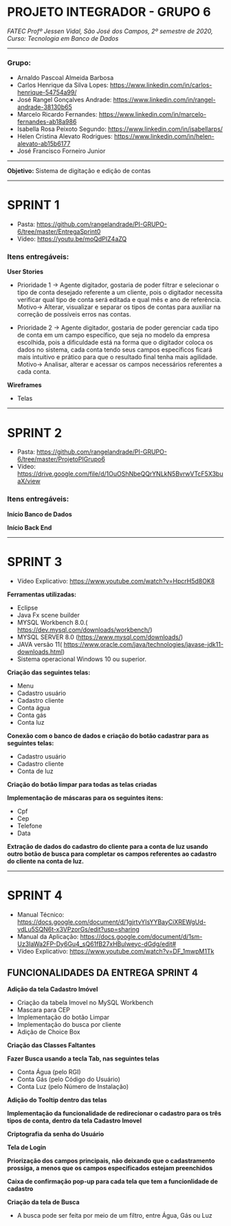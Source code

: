 # PROJETO INTEGRADOR - GRUPO 6
_FATEC Profº Jessen Vidal, São José dos Campos, 2º semestre de 2020, Curso: Tecnologia em Banco de Dados_

_________________________________________________________________________________________________
### **Grupo:**
- Arnaldo Pascoal Almeida Barbosa
- Carlos Henrique da Silva Lopes: https://www.linkedin.com/in/carlos-henrique-54754a99/
- José Rangel Gonçalves Andrade: https://www.linkedin.com/in/rangel-andrade-38130b65
- Marcelo Ricardo Fernandes: https://www.linkedin.com/in/marcelo-fernandes-ab18a986
- Isabella Rosa Peixoto Segundo: https://www.linkedin.com/in/isabellarps/
- Helen Cristina Alevato Rodrigues: https://www.linkedin.com/in/helen-alevato-ab15b6177
- José Francisco Forneiro Junior


_________________________________________________________________________________________________
**Objetivo:** Sistema de digitação e edição de contas


_________________________________________________________________________________________________
# SPRINT 1

- Pasta: https://github.com/rangelandrade/PI-GRUPO-6/tree/master/EntregaSprint0
- Vídeo: https://youtu.be/moQdPIZ4aZQ

### **Itens entregáveis:**
**User Stories**

- Prioridade 1 -> Agente digitador, gostaria de poder filtrar e selecionar o tipo de conta desejado referente a um cliente, pois o digitador necessita verificar qual tipo de conta será editada e qual mês e ano de referência.
Motivo-> Alterar, visualizar e separar os tipos de contas para auxiliar na correção de possíveis erros nas contas.

- Prioridade 2 -> Agente digitador, gostaria de poder gerenciar cada tipo de conta em um campo específico, que seja no modelo da empresa escolhida, pois a dificuldade está na forma que o digitador coloca os dados no sistema, cada conta tendo seus campos específicos ficará mais intuitivo e prático para que o resultado final tenha mais agilidade.
Motivo-> Analisar, alterar e acessar os campos necessários referentes a cada conta.

**Wireframes**

- Telas

_________________________________________________________________________________________________
# SPRINT 2

- Pasta: https://github.com/rangelandrade/PI-GRUPO-6/tree/master/ProjetoPIGrupo6
- Vídeo: https://drive.google.com/file/d/1OuOShNbeQQrYNLkN5BvrwVTcF5X3buaX/view

### **Itens entregáveis:**
**Início Banco de Dados**

**Início Back End**

_________________________________________________________________________________________________
# SPRINT 3

- Vídeo Explicativo: https://www.youtube.com/watch?v=HpcrH5d8OK8

**Ferramentas utilizadas:** 
- Eclipse 
- Java Fx scene builder 
-	MYSQL Workbench 8.0.( https://dev.mysql.com/downloads/workbench/)
-	MYSQL SERVER 8.0 (https://www.mysql.com/downloads/)
-	JAVA versão 11( https://www.oracle.com/java/technologies/javase-jdk11-downloads.html)
-	Sistema operacional Windows 10 ou superior.

**Criação das seguintes telas:**
- Menu 
- Cadastro usuário 
- Cadastro cliente
- Conta água
- Conta gás 
- Conta luz

**Conexão  com o banco de dados e criação do botão  cadastrar para as seguintes telas:**
- Cadastro usuário 
- Cadastro cliente
- Conta de luz

**Criação do botão limpar para todas as telas criadas**

**Implementação de máscaras para os seguintes itens:**
- Cpf
- Cep
- Telefone 
- Data

**Extração de dados  do cadastro do cliente para a conta de luz usando outro botão de busca para completar os campos referentes ao cadastro do cliente na conta de luz.**

_________________________________________________________________________________________________
# SPRINT 4

- Manual Técnico: https://docs.google.com/document/d/1gjrtvYIsYYBayCiXREWgUd-vdLu5SQN6t-x3VPzorGs/edit?usp=sharing
- Manual da Aplicação:  https://docs.google.com/document/d/1sm-Uz3IaWa2FP-Dy6Gu4_sQ61fB27xHBulweyc-dGdg/edit#
- Vídeo Explicativo: https://www.youtube.com/watch?v=DF_1mwpM1Tk

## **FUNCIONALIDADES DA ENTREGA SPRINT 4**

**Adição da tela Cadastro Imóvel**
- Criação da tabela Imovel no MySQL Workbench
- Mascara para CEP
- Implementação do botão Limpar
- Implementação do busca por cliente
- Adição de Choice Box

**Criação das Classes Faltantes**

**Fazer Busca usando a tecla Tab, nas seguintes telas**
- Conta Água (pelo RGI)
- Conta Gás (pelo Código do Usuário)
- Conta Luz (pelo Número de Instalação)

**Adição do Tooltip dentro das telas**

**Implementação da funcionalidade de redirecionar o cadastro para os três tipos de conta, dentro da tela Cadastro Imovel**

**Criptografia da senha do Usuário**

**Tela de Login**

**Priorização dos campos principais, não deixando que o cadastramento prossiga, a menos que os campos especificados estejam preenchidos**

**Caixa de confirmação pop-up para cada tela que tem a funcionlidade de cadastro**

**Criação da tela de Busca**
- A busca pode ser feita por meio de um filtro, entre Água, Gás ou Luz
